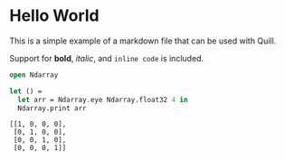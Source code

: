 # Hello World

This is a simple example of a markdown file that can be used with Quill.

Support for **bold**, *italic*, and `inline code` is included.

```ocaml
open Ndarray

let () = 
  let arr = Ndarray.eye Ndarray.float32 4 in
  Ndarray.print arr
```
```output
[[1, 0, 0, 0],
 [0, 1, 0, 0],
 [0, 0, 1, 0],
 [0, 0, 0, 1]]

```
